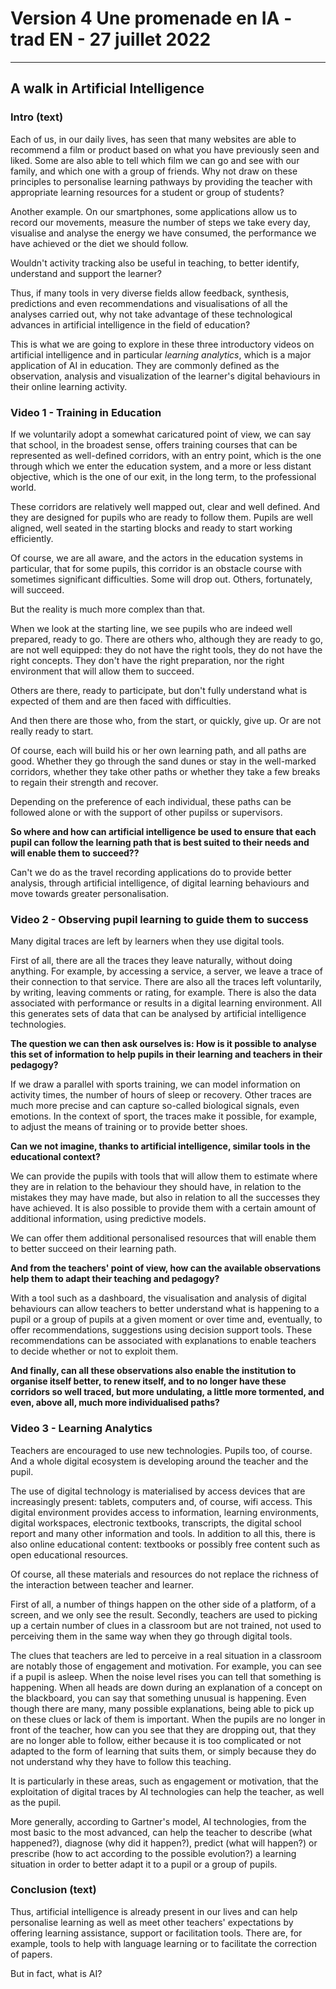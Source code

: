 # Version 4 Une promenade en IA - trad EN - 27 juillet 2022


-----------
## A walk in Artificial Intelligence


### Intro (text)
Each of us, in our daily lives, has seen that many websites are able to recommend a film or product based on what you have previously seen and liked. Some are also able to tell which film we can go and see with our family, and which one with a group of friends.
Why not draw on these principles to personalise learning pathways by providing the teacher with appropriate learning resources for a student or group of students?

Another example. On our smartphones, some applications allow us to record our movements, measure the number of steps we take every day, visualise and analyse the energy we have consumed, the performance we have achieved or the diet we should follow.

Wouldn't activity tracking also be useful in teaching, to better identify, understand and support the learner?

Thus, if many tools in very diverse fields allow feedback, synthesis, predictions and even recommendations and visualisations of all the analyses carried out, why not take advantage of these technological advances in artificial intelligence in the field of education?

This is what we are going to explore in these three introductory videos on artificial intelligence and in particular _learning analytics_, which is a major application of AI in education. They are commonly defined as the observation, analysis and visualization of the learner's digital behaviours in their online learning activity.



### Video 1 - Training in Education

If we voluntarily adopt a somewhat caricatured point of view, we can say that school, in the broadest sense, offers training courses that can be represented as well-defined corridors, with an entry point, which is the one through which we enter the education system, and a more or less distant objective, which is the one of our exit, in the long term, to the professional world.

These corridors are relatively well mapped out, clear and well defined. And they are designed for pupils who are ready to follow them.
Pupils are well aligned, well seated in the starting blocks and ready to start working efficiently.

Of course, we are all aware, and the actors in the education systems in particular, that for some pupils, this corridor is an obstacle course with sometimes significant difficulties.
Some will drop out. Others, fortunately, will succeed.

But the reality is much more complex than that.

When we look at the starting line, we see pupils who are indeed well prepared, ready to go.
There are others who, although they are ready to go, are not well equipped: they do not have the right tools, they do not have the right concepts. They don't have the right preparation, nor the right environment that will allow them to succeed.

Others are there, ready to participate, but don't fully understand what is expected of them and are then faced with difficulties.

And then there are those who, from the start, or quickly, give up. Or are not really ready to start.

Of course, each  will build his or her own learning path, and all paths are good. Whether they go through the sand dunes or stay in the well-marked corridors, whether they take other paths or whether they take a few breaks to regain their strength and recover.

Depending on the preference of each individual, these paths can be followed alone or with the support of other pupilss or supervisors.


**So where and how can artificial intelligence be used to ensure that each pupil can follow the learning path that is best suited to their needs and will enable them to succeed??**

Can't we do as the travel recording applications do to provide better analysis, through artificial intelligence, of digital learning behaviours and move towards greater personalisation.


### Video 2 - Observing pupil learning to guide them to success

Many digital traces are left by learners when they use digital tools.

First of all, there are all the traces they leave naturally, without doing anything. For example, by accessing a service, a server, we leave a trace of their connection to that service. There are also all the traces left voluntarily, by writing, leaving comments or rating, for example. There is also the data associated with performance or results in a digital learning environment.
All this generates sets of data that can be analysed by artificial intelligence technologies.

**The question we can then ask ourselves is: How is it possible to analyse this set of information to help pupils in their learning and teachers in their pedagogy?**

If we draw a parallel with sports training, we can model information on activity times, the number of hours of sleep or recovery. Other traces are much more precise and can capture so-called biological signals, even emotions. In the context of sport, the traces make it possible, for example, to adjust the means of training or to provide better shoes.

**Can we not imagine, thanks to artificial intelligence, similar tools in the educational context?**

We can provide the pupils with tools that will allow them to estimate where they are in relation to the behaviour they should have, in relation to the mistakes they may have made, but also in relation to all the successes they have achieved. It is also possible to provide them with a certain amount of additional information, using predictive models.

We can offer them additional personalised resources that will enable them to better succeed on their learning path.

**And from the teachers' point of view, how can the available observations help them to adapt their teaching and pedagogy?**

With a tool such as a dashboard, the visualisation and analysis of digital behaviours can allow teachers to better understand what is happening to a pupil or a group of pupils at a given moment or over time and, eventually, to offer recommendations, suggestions using decision support tools.
These recommendations can be associated with explanations to enable teachers to decide whether or not to exploit them.

**And finally, can all these observations also enable the institution to organise itself better, to renew itself, and to no longer have these corridors so well traced, but more undulating, a little more tormented, and even, above all, much more individualised paths?**


### Video 3 - Learning Analytics

Teachers are encouraged to use new technologies. Pupils too, of course. And a whole digital ecosystem is developing around the teacher and the pupil.

The use of digital technology is materialised by access devices that are increasingly present: tablets, computers and, of course, wifi access. This digital environment provides access to information, learning environments, digital workspaces, electronic textbooks, transcripts, the digital school report and many other information and tools.
In addition to all this, there is also online educational content: textbooks or possibly free content such as open educational resources.

Of course, all these materials and resources do not replace the richness of the interaction between teacher and learner.

First of all, a number of things happen on the other side of a platform, of a screen, and we only see the result.
Secondly, teachers are used to picking up a certain number of clues in a classroom but are not trained, not used to perceiving them in the same way when they go through digital tools.

The clues that teachers are led to perceive in a real situation in a classroom are notably those of engagement and motivation.
For example, you can see if a pupil is asleep. When the noise level rises you can tell that something is happening. When all heads are down during an explanation of a concept on the blackboard, you can say that something unusual is happening.
Even though there are many, many possible explanations, being able to pick up on these clues or lack of them is important.
When the pupils are no longer in front of the teacher, how can you see that they are dropping out, that they are no longer able to follow, either because it is too complicated or not adapted to the form of learning that suits them, or simply because they do not understand why they have to follow this teaching.

It is particularly in these areas, such as engagement or motivation, that the exploitation of digital traces by AI technologies can help the teacher, as well as the pupil.

More generally, according to Gartner's model, AI technologies, from the most basic to the most advanced, can help the teacher to describe (what happened?), diagnose (why did it happen?), predict (what will happen?) or prescribe (how to act according to the possible evolution?) a learning situation in order to better adapt it to a pupil or a group of pupils.



### Conclusion (text)
Thus, artificial intelligence is already present in our lives and can help personalise learning as well as meet other teachers' expectations by offering learning assistance, support or facilitation tools. There are, for example, tools to help with language learning or to facilitate the correction of papers.

But in fact, what is AI?
